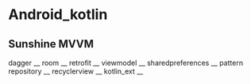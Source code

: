 Android_kotlin
=========================
Sunshine MVVM
-----------------------
dagger __
room __
retrofit __
viewmodel __
sharedpreferences __
pattern repository __
recyclerview __
kotlin_ext __




